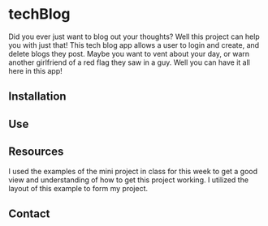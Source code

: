 # techBlog
Did you ever just want to blog out your thoughts? Well this project can help you with just that! This tech blog app allows a user to login and create, and delete blogs they post. Maybe you want to vent about your day, or warn another girlfriend of a red flag they saw in a guy. Well you can have it all here in this app!
## Installation

## Use

## Resources
I used the examples of the mini project in class for this week to get a good view and understanding of how to get this project working. I utilized the layout of this example to form my project.
## Contact